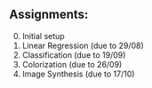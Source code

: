 ## Assignments:
0. Initial setup <!--[link](https://www.tensorflow.org/install/) -->
1. Linear Regression (due to 29/08)
2. Classification (due to 19/09)
3. Colorization (due to 26/09)
4. Image Synthesis (due to 17/10)
